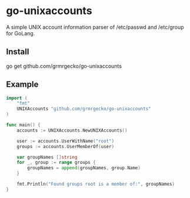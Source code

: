 # go-unixaccounts
A simple UNIX account information parser of /etc/passwd and /etc/group for GoLang.

## Install
go get github.com/grmrgecko/go-unixaccounts

## Example
```go
import (
    "fmt"
    UNIXAccounts "github.com/grmrgecko/go-unixaccounts"
)

func main() {
    accounts := UNIXAccounts.NewUNIXAccounts()

    user := accounts.UserWithName("root")
    groups := accounts.UserMemberOf(user)

    var groupNames []string
    for _, group := range groups {
        groupNames = append(groupNames, group.Name)
    }

    fmt.Println("Found groups root is a member of:", groupNames)
}
```
